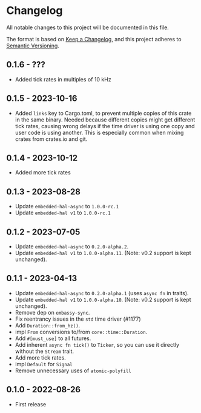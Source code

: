 # Changelog

All notable changes to this project will be documented in this file.

The format is based on [Keep a Changelog](https://keepachangelog.com/en/1.0.0/),
and this project adheres to [Semantic Versioning](https://semver.org/spec/v2.0.0.html).

## 0.1.6 - ???

- Added tick rates in multiples of 10 kHz

## 0.1.5 - 2023-10-16

- Added `links` key to Cargo.toml, to prevent multiple copies of this crate in the same binary.
  Needed because different copies might get different tick rates, causing
  wrong delays if the time driver is using one copy and user code is using another.
  This is especially common when mixing crates from crates.io and git.

## 0.1.4 - 2023-10-12

- Added more tick rates

## 0.1.3 - 2023-08-28

- Update `embedded-hal-async` to `1.0.0-rc.1`
- Update `embedded-hal v1` to `1.0.0-rc.1`

## 0.1.2 - 2023-07-05

- Update `embedded-hal-async` to `0.2.0-alpha.2`.
- Update `embedded-hal v1` to `1.0.0-alpha.11`. (Note: v0.2 support is kept unchanged).

## 0.1.1 - 2023-04-13

- Update `embedded-hal-async` to `0.2.0-alpha.1` (uses `async fn` in traits).
- Update `embedded-hal v1` to `1.0.0-alpha.10`. (Note: v0.2 support is kept unchanged).
- Remove dep on `embassy-sync`.
- Fix reentrancy issues in the `std` time driver (#1177)
- Add `Duration::from_hz()`.
- impl `From` conversions to/from `core::time::Duration`.
- Add `#[must_use]` to all futures.
- Add inherent `async fn tick()` to `Ticker`, so you can use it directly without the `Stream` trait.
- Add more tick rates.
- impl `Default` for `Signal`
- Remove unnecessary uses of `atomic-polyfill`

## 0.1.0 - 2022-08-26

- First release
